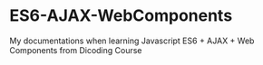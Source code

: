 # ES6-AJAX-WebComponents
My documentations when learning Javascript ES6 + AJAX + Web Components from Dicoding Course

